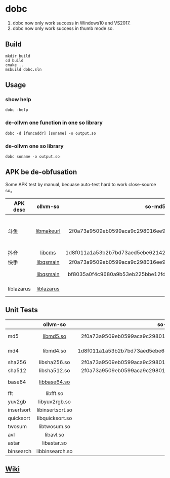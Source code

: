 # dobc

1. dobc now only work success in Windows10 and VS2017.
2. dobc now only work success in thumb mode so.

## Build

```
mkdir build
cd build
cmake ..
msbuild dobc.sln
```

## Usage

### show help
```
dobc -help
```
### de-ollvm one function in one so library
```
dobc -d [funcaddr] [soname] -o output.so 
```

### de-ollvm one so library
```
dobc soname -o output.so
```

## APK be de-obfusation

Some APK test by manual, becuase auto-test hard to work close-source so。

| APK desc       | ollvm-so      | so-md5  | decode-so | func | 
| ------------ |:-------------:| -----:|-----:| -----:| 
| 斗鱼         | [libmakeurl](https://github.com/baikaishiuc/dobc/blob/main/data/%E6%96%97%E9%B1%BC/edfc5f175821c4605ebb11399953054/libmakeurl2.4.9.so)    | 2f0a73a9509eb0599aca9c298016ee9 | libmakeurl.so.d | 0x342d 0x407d 0x367d 0x15521 0x366f5 | 
| 抖音         | [libcms](https://github.com/baikaishiuc/dobc/blob/main/data/%E6%8A%96%E9%9F%B3/1d8f011a1a53b2b7bd73aed5ebe62142/libcms.so)        | 1d8f011a1a53b2b7bd73aed5ebe62142 | libcms.so.d |
| 快手         | [libqsmain](https://github.com/baikaishiuc/dobc/blob/main/data/%E5%BF%AB%E6%89%8B/2f0a73a9509eb0599aca9c298016ee9/libkwsgmain.so)     | 2f0a73a9509eb0599aca9c298016ee9 | libqsmain.so.d | 0xcb59 | 
|             | [libqsmain](https://github.com/baikaishiuc/dobc/blob/main/data/%E5%BF%AB%E6%89%8B/bf8035a0f4c9680a9b53eb225bbe12fd/libkwsgmain.so)     | bf8035a0f4c9680a9b53eb225bbe12fd | [libqsmain.so.d](https://github.com/baikaishiuc/dobc/blob/main/data/%E5%BF%AB%E6%89%8B/bf8035a0f4c9680a9b53eb225bbe12fd/libkwsgmain.so.decode) | 0xc061 0x3e551 | 
| liblazarus  | [liblazarus](https://github.com/baikaishiuc/dobc/blob/main/data/liblazarus/liblazarus.so)     |       |  [liblazarus.so.d ](https://github.com/baikaishiuc/dobc/blob/main/data/liblazarus/test.so) | 0x15f09 0x132ed |


## Unit Tests
|        | ollvm-so      | so-md5  | decode-so | func  | 
| ------------ |:-------------:| -----:|-----:| -----:| 
| md5         | [libmd5.so](https://github.com/baikaishiuc/dobc/blob/main/unittests/md5/libs/armeabi-v7a/libmd5.so)    | 2f0a73a9509eb0599aca9c298016ee9 | [libmd5.so.d](https://github.com/baikaishiuc/dobc/blob/main/unittests/md5/libs/armeabi-v7a/libmd5.so.decode) | md5Update, md5Final | 
| md4         | libmd4.so    | 1d8f011a1a53b2b7bd73aed5ebe62142 | libmd4.so.d | md4Update, md4Final
| sha256         | libsha256.so     | 2f0a73a9509eb0599aca9c298016ee9 | libsha256.so.d | encrypt | 
| sha512         | libsha512.so     | 2f0a73a9509eb0599aca9c298016ee9 | libsha512.so.d | encrypt | 
| base64 | [libbase64.so](https://github.com/baikaishiuc/dobc/blob/main/unittests/base64/libs/armeabi-v7a/libbase64.so) | | [libbase64.so.d](https://github.com/baikaishiuc/dobc/blob/main/unittests/base64/libs/armeabi-v7a/libbase64.so.decode) | base64_encode, base64_decode |
| fft | libfft.so | | libfft.so.d | encode |
| yuv2gb | libyuv2rgb.so | | libyuv2rgb.so.d | encode |
| insertsort | libinsertsort.so | | libinsert.so | |
| quicksort | libquicksort.so | | libquicksort.so | |
| twosum | libtwosum.so | | libtwosum.so.d | leetcode | 
| avl | libavl.so | | libavl.so.d | |
| astar | libastar.so | | libastar.so.d | |
| binsearch | libbinsearch.so | | libbinsearch.so.d | |




## [Wiki](https://github.com/baikaishiuc/dobc/blob/main/docs/index.rst)
